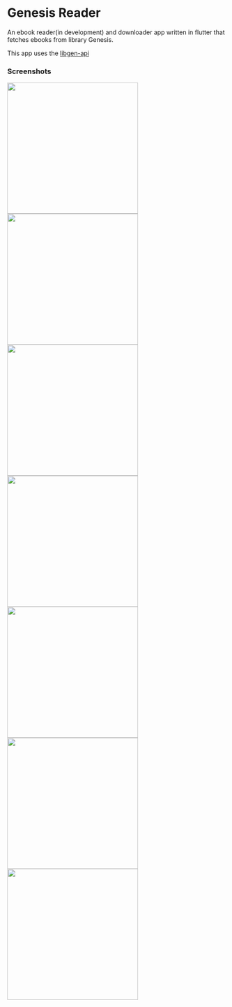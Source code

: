 # Genesis Reader

An ebook reader(in development) and downloader app written in flutter that fetches ebooks from library Genesis.

This app uses the [libgen-api](https://github.com/therexone/libgen-api)

### Screenshots


<img src="screenshots/1.png" width="300"> <img src="screenshots/2.png" width="300"> <img src="screenshots/3.png" width="300"> <img src="screenshots/4.png" width="300" ><img src="screenshots/5.png" width="300"> <img src="screenshots/6.png" width="300"> 
<img src="screenshots/7.png" width="300"> 